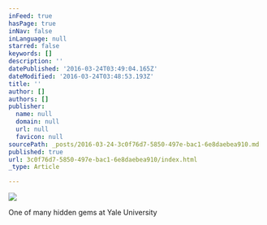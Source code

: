 ```yaml
---
inFeed: true
hasPage: true
inNav: false
inLanguage: null
starred: false
keywords: []
description: ''
datePublished: '2016-03-24T03:49:04.165Z'
dateModified: '2016-03-24T03:48:53.193Z'
title: ''
author: []
authors: []
publisher:
  name: null
  domain: null
  url: null
  favicon: null
sourcePath: _posts/2016-03-24-3c0f76d7-5850-497e-bac1-6e8daebea910.md
published: true
url: 3c0f76d7-5850-497e-bac1-6e8daebea910/index.html
_type: Article

---
```

![](https://the-grid-user-content.s3-us-west-2.amazonaws.com/73813ff8-9f0c-43e9-a998-b8b1bc543436.jpg)

One of many hidden gems at Yale University